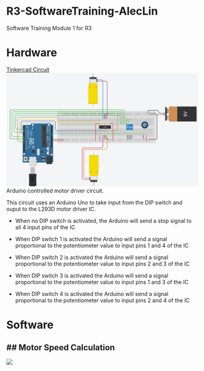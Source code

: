 # R3-SoftwareTraining-AlecLin
Software Training Module 1 for R3

# Hardware
[Tinkercad Circuit](https://www.tinkercad.com/things/4NrpbiozkF0)
![alt text](https://github.com/Linja82/R3-SoftwareTraining-AlecLin/blob/main/Images/Tinkercad%20Software%20Training%201.jpg)
Arduino controlled motor driver circuit.

This circuit uses an Arduino Uno to take input from the DIP switch and ouput to the L293D motor driver IC.  
- When no DIP switch is activated, the Arduino will send a stop signal to all 4 input pins of the IC  
  
- When DIP switch 1 is activated the Arduino will send a signal proportional to the potentiometer value to input pins 1 and 4 of the IC  
  
- When DIP switch 2 is activated the Arduino will send a signal proportional to the potentiometer value to input pins 2 and 3 of the IC  
  
- When DIP switch 3 is activated the Arduino will send a signal proportional to the potentiometer value to input pins 1 and 3 of the IC  
  
- When DIP switch 4 is activated the Arduino will send a signal proportional to the potentiometer value to input pins 2 and 4 of the IC
# Software

## ## Motor Speed Calculation
<img src="https://render.githubusercontent.com/render/math?math=\dfrac{Potentiometer Reading}{Potentiometer Max Value}\times 255 = PWM Value">
  
